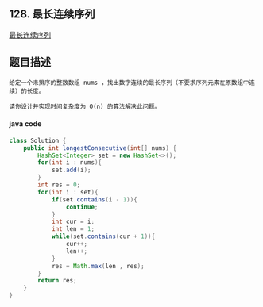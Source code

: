 ## 128. 最长连续序列

[最长连续序列](https://leetcode.cn/problems/longest-consecutive-sequence/)



## 题目描述

```
给定一个未排序的整数数组 nums ，找出数字连续的最长序列（不要求序列元素在原数组中连续）的长度。

请你设计并实现时间复杂度为 O(n) 的算法解决此问题。
```



#### java code

```java
class Solution {
    public int longestConsecutive(int[] nums) {
        HashSet<Integer> set = new HashSet<>();
        for(int i : nums){
            set.add(i);
        }
        int res = 0;
        for(int i : set){
            if(set.contains(i - 1)){
                continue;
            }
            int cur = i;
            int len = 1;
            while(set.contains(cur + 1)){
                cur++;
                len++;
            }
            res = Math.max(len , res);
        }
        return res;
    }
}
```

